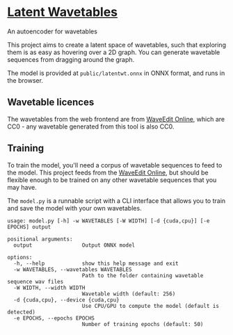 # [Latent Wavetables](https://latentwt.netlify.app)

An autoencoder for wavetables

This project aims to create a latent space of wavetables, such that exploring them is as easy as hovering over a 2D graph. You can generate wavetable sequences from dragging around the graph.

The model is provided at `public/latentwt.onnx` in ONNX format, and runs in the browser.

## Wavetable licences

The wavetables from the web frontend are from [WaveEdit Online](https://waveeditonline.com/), which are CC0 - any wavetable generated from this tool is also CC0.

## Training

To train the model, you'll need a corpus of wavetable sequences to feed to the model. This project feeds from the [WaveEdit Online](https://waveeditonline.com/), but should be flexible enough to be trained on any other wavetable sequences that you may have.

The `model.py` is a runnable script with a CLI interface that allows you to train and save the model with your own wavetables.

```
usage: model.py [-h] -w WAVETABLES [-W WIDTH] [-d {cuda,cpu}] [-e EPOCHS] output

positional arguments:
  output                Output ONNX model

options:
  -h, --help            show this help message and exit
  -w WAVETABLES, --wavetables WAVETABLES
                        Path to the folder containing wavetable sequence wav files 
  -W WIDTH, --width WIDTH
                        Wavetable width (default: 256)
  -d {cuda,cpu}, --device {cuda,cpu}
                        Use CPU/GPU to compute the model (default is detected) 
  -e EPOCHS, --epochs EPOCHS
                        Number of training epochs (default: 50)
```
